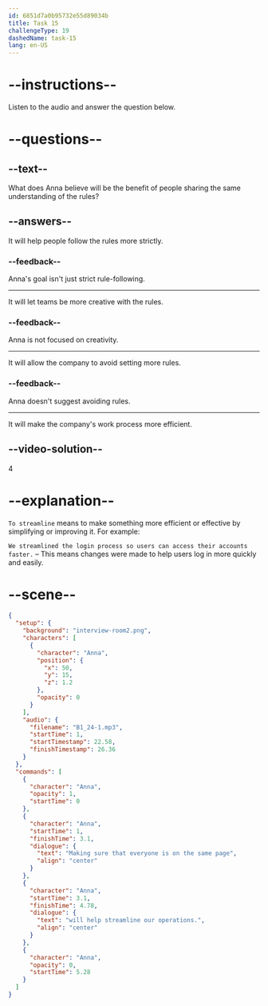 ```yaml
---
id: 6851d7a0b95732e55d89034b
title: Task 15
challengeType: 19
dashedName: task-15
lang: en-US
---
```


<!-- (Audio) Anna: Making sure that everyone is on the same page will help streamline our operations. -->

# --instructions--

Listen to the audio and answer the question below.

# --questions--

## --text--

What does Anna believe will be the benefit of people sharing the same understanding of the rules?

## --answers--

It will help people follow the rules more strictly.

### --feedback--

Anna's goal isn't just strict rule-following.

---

It will let teams be more creative with the rules.

### --feedback--

Anna is not focused on creativity.

---

It will allow the company to avoid setting more rules.

### --feedback--

Anna doesn't suggest avoiding rules.

---

It will make the company's work process more efficient.

## --video-solution--

4

# --explanation--

`To streamline` means to make something more efficient or effective by simplifying or improving it. For example:

`We streamlined the login process so users can access their accounts faster.` – This means changes were made to help users log in more quickly and easily.

# --scene--

```json
{
  "setup": {
    "background": "interview-room2.png",
    "characters": [
      {
        "character": "Anna",
        "position": {
          "x": 50,
          "y": 15,
          "z": 1.2
        },
        "opacity": 0
      }
    ],
    "audio": {
      "filename": "B1_24-1.mp3",
      "startTime": 1,
      "startTimestamp": 22.58,
      "finishTimestamp": 26.36
    }
  },
  "commands": [
    {
      "character": "Anna",
      "opacity": 1,
      "startTime": 0
    },
    {
      "character": "Anna",
      "startTime": 1,
      "finishTime": 3.1,
      "dialogue": {
        "text": "Making sure that everyone is on the same page",
        "align": "center"
      }
    },
    {
      "character": "Anna",
      "startTime": 3.1,
      "finishTime": 4.78,
      "dialogue": {
        "text": "will help streamline our operations.",
        "align": "center"
      }
    },
    {
      "character": "Anna",
      "opacity": 0,
      "startTime": 5.28
    }
  ]
}
```
